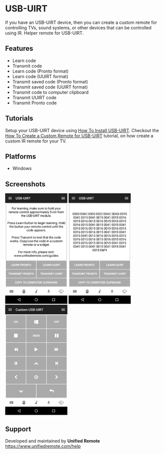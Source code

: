 # USB-UIRT
If you have an USB-UIRT device, then you can create a custom remote for controlling TVs, sound systems, or other devices that can be controlled using IR. Helper remote for USB-UIRT.

## Features
*  Learn code
*  Transmit code
*  Learn code (Pronto format)
*  Learn code (UUIRT format)
*  Transmit saved code (Pronto format)
*  Transmit saved code (UUIRT format)
*  Transmit code to computer clipboard
*  Transmit UUIRT code
*  Transmit Pronto code

## Tutorials
Setup your USB-UIRT device using [How To Install USB-UIRT](https://www.unifiedremote.com/tutorials/how-to-install-usbuirt).
Checkout the [How To Create a Custom Remote for USB-UIRT](https://www.unifiedremote.com/tutorials/how-to-create-a-custom-remote-for-usbuirt) tutorial, on how create a custom IR remote for your TV. 

## Platforms
* Windows

## Screenshots
<img src="screen.png" width="200" />
<img src="screen-code.png" width="200" />
<img src="screen-custom.png" width="200" />

## Support
Developed and maintained by **Unified Remote**  
https://www.unifiedremote.com/help